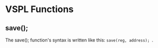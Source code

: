 # VSPL Functions

## save();

The save(); function's syntax is written like this: `save(reg, address); `.
